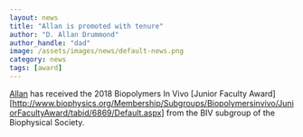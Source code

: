 ```yaml
---
layout: news
title: "Allan is promoted with tenure"
author: "D. Allan Drummond"
author_handle: "dad"
image: /assets/images/news/default-news.png
category: news
tags: [award]
---
```

[Allan] has received the 2018 Biopolymers In Vivo [Junior Faculty Award][http://www.biophysics.org/Membership/Subgroups/Biopolymersinvivo/JuniorFacultyAward/tabid/6869/Default.aspx] from the BIV subgroup of the Biophysical Society.

[Allan]: /team/d-allan-drummond